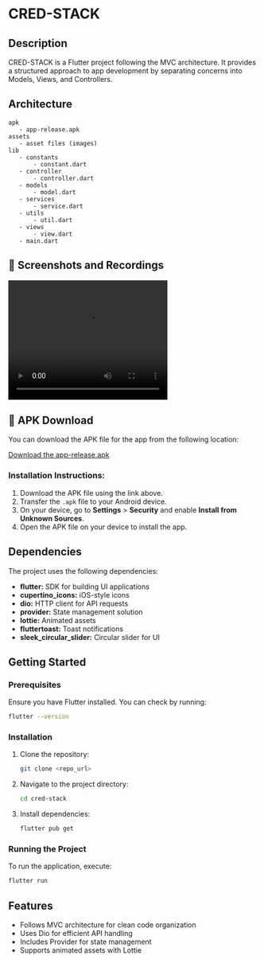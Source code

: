 # CRED-STACK

## Description

CRED-STACK is a Flutter project following the MVC architecture. It provides a structured approach to app development by separating concerns into Models, Views, and Controllers.

## Architecture

```
apk
   - app-release.apk
assets
   - asset files (images)
lib
   - constants
       - constant.dart
   - controller
       - controller.dart
   - models
       - model.dart
   - services
       - service.dart
   - utils
       - util.dart
   - views
       - view.dart
   - main.dart
```

## 📸 Screenshots and Recordings

<video width="320" height="240" controls>
  <source src="https://github.com/asmitranjansinha/cred/blob/main/assets/screenRecording/app-screen-recording.mov" type="video/mp4">
  Your browser does not support the video tag.
</video>

## 📲 APK Download

You can download the APK file for the app from the following location:

[Download the app-release.apk](apk/app-release.apk)

### Installation Instructions:

1. Download the APK file using the link above.
2. Transfer the `.apk` file to your Android device.
3. On your device, go to **Settings** > **Security** and enable **Install from Unknown Sources**.
4. Open the APK file on your device to install the app.

## Dependencies

The project uses the following dependencies:

- **flutter:** SDK for building UI applications
- **cupertino_icons:** iOS-style icons
- **dio:** HTTP client for API requests
- **provider:** State management solution
- **lottie:** Animated assets
- **fluttertoast:** Toast notifications
- **sleek_circular_slider:** Circular slider for UI

## Getting Started

### Prerequisites

Ensure you have Flutter installed. You can check by running:

```sh
flutter --version
```

### Installation

1. Clone the repository:
   ```sh
   git clone <repo_url>
   ```
2. Navigate to the project directory:
   ```sh
   cd cred-stack
   ```
3. Install dependencies:
   ```sh
   flutter pub get
   ```

### Running the Project

To run the application, execute:

```sh
flutter run
```

## Features

- Follows MVC architecture for clean code organization
- Uses Dio for efficient API handling
- Includes Provider for state management
- Supports animated assets with Lottie
